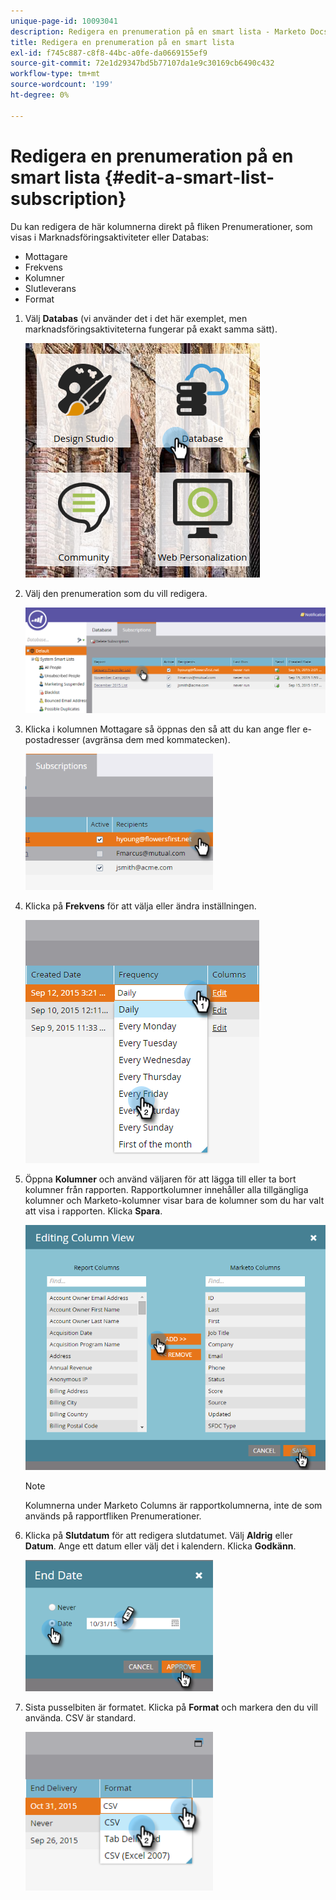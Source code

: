 ```yaml
---
unique-page-id: 10093041
description: Redigera en prenumeration på en smart lista - Marketo Docs - produktdokumentation
title: Redigera en prenumeration på en smart lista
exl-id: f745c887-c8f8-44bc-a0fe-da0669155ef9
source-git-commit: 72e1d29347bd5b77107da1e9c30169cb6490c432
workflow-type: tm+mt
source-wordcount: '199'
ht-degree: 0%

---
```


# Redigera en prenumeration på en smart lista {#edit-a-smart-list-subscription}

Du kan redigera de här kolumnerna direkt på fliken Prenumerationer, som visas i Marknadsföringsaktiviteter eller Databas:

* Mottagare
* Frekvens
* Kolumner
* Slutleverans
* Format

1. Välj **Databas** (vi använder det i det här exemplet, men marknadsföringsaktiviteterna fungerar på exakt samma sätt).

   ![](assets/db-1.png)

1. Välj den prenumeration som du vill redigera.

   ![](assets/two.png)

1. Klicka i kolumnen Mottagare så öppnas den så att du kan ange fler e-postadresser (avgränsa dem med kommatecken).

   ![](assets/image2015-9-14-13-3a44-3a14.png)

1. Klicka på **Frekvens** för att välja eller ändra inställningen.

   ![](assets/image2015-9-14-10-3a30-3a37.png)

1. Öppna **Kolumner** och använd väljaren för att lägga till eller ta bort kolumner från rapporten. Rapportkolumner innehåller alla tillgängliga kolumner och Marketo-kolumner visar bara de kolumner som du har valt att visa i rapporten. Klicka **Spara**.

   ![](assets/image2015-9-14-10-3a59-3a6.png)

   >[!NOTE]
   >
   >Kolumnerna under Marketo Columns är rapportkolumnerna, inte de som används på rapportfliken Prenumerationer.

1. Klicka på **Slutdatum** för att redigera slutdatumet. Välj **Aldrig** eller **Datum**. Ange ett datum eller välj det i kalendern. Klicka **Godkänn**.

   ![](assets/image2015-9-14-11-3a6-3a38.png)

1. Sista pusselbiten är formatet. Klicka på **Format** och markera den du vill använda. CSV är standard.

   ![](assets/image2015-9-14-11-3a11-3a41.png)
